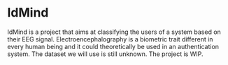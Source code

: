 # IdMind
IdMind is a project that aims at classifying the users of a system based on their EEG signal.
Electroencephalography is a biometric trait different in every human being and it could theoretically be used in an authentication system. 
The dataset we will use is still unknown. The project is WIP.
